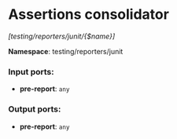 # Assertions consolidator

_[testing/reporters/junit/{$name}]_

__Namespace__: testing/reporters/junit

### Input ports:

* __pre-report__: ` any `

### Output ports:

* __pre-report__: ` any `

